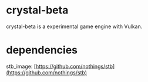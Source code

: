 # crystal-beta
crystal-beta is a experimental game engine with Vulkan.

# dependencies
stb_image: [https://github.com/nothings/stb](https://github.com/nothings/stb)